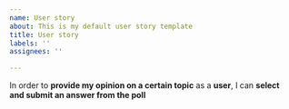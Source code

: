 ```yaml
---
name: User story
about: This is my default user story template
title: User story
labels: ''
assignees: ''

---
```


In order to **provide my opinion on a certain topic** as a **user**, I can **select and submit an answer from the poll**
